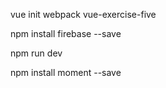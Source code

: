 vue init webpack vue-exercise-five

npm install firebase --save

<!-- The core Firebase JS SDK is always required and must be listed first -->
<script src="https://www.gstatic.com/firebasejs/7.13.2/firebase-app.js"></script>

<!-- TODO: Add SDKs for Firebase products that you want to use
     https://firebase.google.com/docs/web/setup#available-libraries -->
<script src="https://www.gstatic.com/firebasejs/7.13.2/firebase-analytics.js"></script>

<script>
  // Your web app's Firebase configuration
  var firebaseConfig = {
    apiKey: "AIzaSyAbkLGzPZUaJ9szDKtNZr3Uh1H08cGnj5I",
    authDomain: "phoenixchat-youchat.firebaseapp.com",
    databaseURL: "https://phoenixchat-youchat.firebaseio.com",
    projectId: "phoenixchat-youchat",
    storageBucket: "phoenixchat-youchat.appspot.com",
    messagingSenderId: "71483402724",
    appId: "1:71483402724:web:cec7110a27d5c02d757ff1",
    measurementId: "G-LBPSZJYJFF"
  };
  // Initialize Firebase
  firebase.initializeApp(firebaseConfig);
  firebase.analytics();
</script>

npm run dev

npm install moment --save